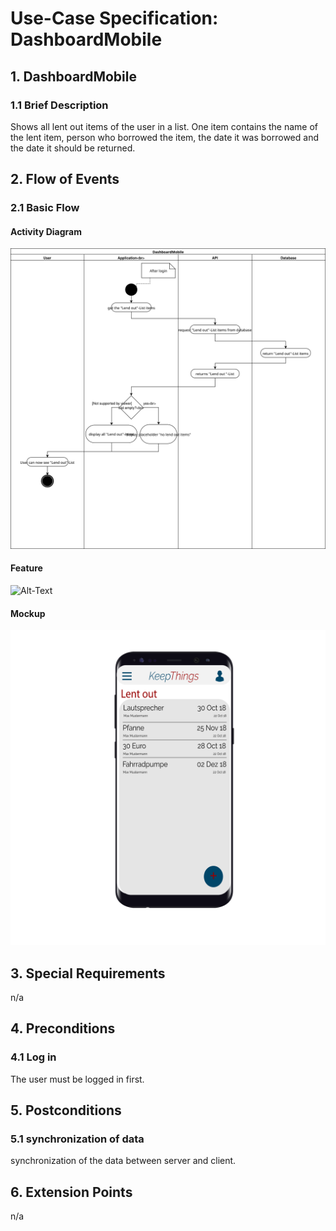 # Use-Case Specification: DashboardMobile


## 1. DashboardMobile

### 1.1 Brief Description
Shows all lent out items of the user in a list. One item contains the name of the lent item, person who borrowed the item, the date it was borrowed and the date it should be returned. 



## 2. Flow of Events

### 2.1 Basic Flow

#### Activity Diagram
![Alt-Text](DashboardAndroidDiagram.svg)
#### Feature
![Alt-Text](../../Features/dashboardMobile.feature)
#### Mockup
![Alt-Text](AndroidMobileVersionWithSmartphone-01.svg)

## 3. Special Requirements

n/a


## 4. Preconditions

### 4.1 Log in
 The user must be logged in first.

 
## 5. Postconditions

### 5.1 synchronization of data
synchronization of the data between server and client.


## 6. Extension Points
n/a 

